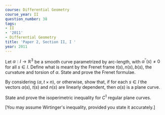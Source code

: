```yaml
---
course: Differential Geometry
course_year: II
question_number: 38
tags:
- II
- '2011'
- Differential Geometry
title: 'Paper 2, Section II, I '
year: 2011
---
```




Let $\alpha: I \rightarrow \mathbb{R}^{3}$ be a smooth curve parametrized by arc-length, with $\alpha^{\prime \prime}(s) \neq 0$ for all $s \in I$. Define what is meant by the Frenet frame $t(s), n(s), b(s)$, the curvature and torsion of $\alpha$. State and prove the Frenet formulae.

By considering $\langle\alpha, t \times n\rangle$, or otherwise, show that, if for each $s \in I$ the vectors $\alpha(s)$, $t(s)$ and $n(s)$ are linearly dependent, then $\alpha(s)$ is a plane curve.

State and prove the isoperimetric inequality for $C^{1}$ regular plane curves.

[You may assume Wirtinger's inequality, provided you state it accurately.]